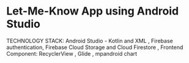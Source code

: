 # Let-Me-Know App using Android Studio

TECHNOLOGY STACK:
Android Studio - Kotlin and XML ,
Firebase authentication, Firebase Cloud Storage and Cloud Firestore ,
Frontend Component: RecyclerView ,
Glide ,
mpandroid chart
